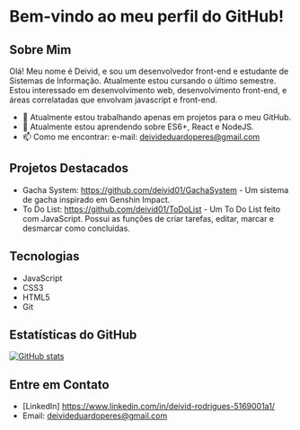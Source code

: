 # Bem-vindo ao meu perfil do GitHub!

## Sobre Mim
Olá! Meu nome é Deivid, e sou um desenvolvedor front-end e estudante de Sistemas de Informação. Atualmente estou cursando o último semestre. Estou interessado em desenvolvimento web, desenvolvimento front-end, e áreas correlatadas que envolvam javascript e front-end. 

- 🔭 Atualmente estou trabalhando apenas em projetos para o meu GitHub.
- 🌱 Atualmente estou aprendendo sobre ES6+, React e NodeJS.
- 📫 Como me encontrar: e-mail: deivideduardoperes@gmail.com

## Projetos Destacados
- Gacha System: https://github.com/deivid01/GachaSystem - Um sistema de gacha inspirado em Genshin Impact.
- To Do List: https://github.com/deivid01/ToDoList - Um To Do List feito com JavaScript. Possui as funções de criar tarefas, editar, marcar e desmarcar como concluidas.

## Tecnologias
- JavaScript
- CSS3
- HTML5
- Git

## Estatísticas do GitHub
[![GitHub stats](https://github-readme-stats.vercel.app/api?username=deivid01&show_icons=true&theme=tokyonight)](https://github.com/deivid01/github-readme-stats)

## Entre em Contato
- [LinkedIn] https://www.linkedin.com/in/deivid-rodrigues-5169001a1/
- Email: deivideduardoperes@gmail.com

